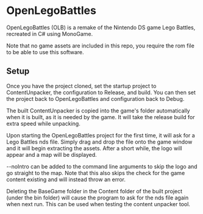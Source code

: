 # OpenLegoBattles
OpenLegoBattles (OLB) is a remake of the Nintendo DS game Lego Battles, recreated in C# using MonoGame.

Note that no game assets are included in this repo, you require the rom file to be able to use this software.

## Setup
Once you have the project cloned, set the startup project to ContentUnpacker, the configuration to Release, and build. You can then set the project back to OpenLegoBattles and configuration back to Debug.

The built ContentUnpacker is copied into the game's folder automatically when it is built, as it is needed by the game. It will take the release build for extra speed while unpacking.

Upon starting the OpenLegoBattles project for the first time, it will ask for a Lego Battles nds file. Simply drag and drop the file onto the game window and it will begin extracting the assets. After a short while, the logo will appear and a map will be displayed.

--noIntro can be added to the command line arguments to skip the logo and go straight to the map. Note that this also skips the check for the game content existing and will instead throw an error.

Deleting the BaseGame folder in the Content folder of the built project (under the bin folder) will cause the program to ask for the nds file again when next run. This can be used when testing the content unpacker tool.
